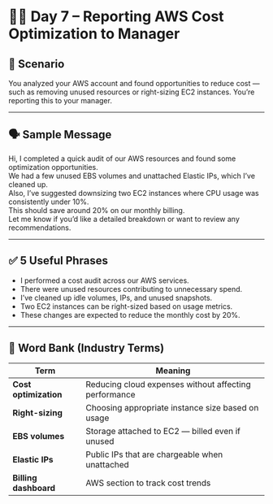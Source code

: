 # 🧑‍💼 Day 7 – Reporting AWS Cost Optimization to Manager

## 🎯 Scenario  
You analyzed your AWS account and found opportunities to reduce cost — such as removing unused resources or right-sizing EC2 instances. You’re reporting this to your manager.

---

## 🗣️ Sample Message

Hi, I completed a quick audit of our AWS resources and found some optimization opportunities.  
We had a few unused EBS volumes and unattached Elastic IPs, which I’ve cleaned up.  
Also, I’ve suggested downsizing two EC2 instances where CPU usage was consistently under 10%.  
This should save around 20% on our monthly billing.  
Let me know if you’d like a detailed breakdown or want to review any recommendations.

---

## ✅ 5 Useful Phrases

- I performed a cost audit across our AWS services.
- There were unused resources contributing to unnecessary spend.
- I’ve cleaned up idle volumes, IPs, and unused snapshots.
- Two EC2 instances can be right-sized based on usage metrics.
- These changes are expected to reduce the monthly cost by 20%.

---

## 🧠 Word Bank (Industry Terms)

| Term | Meaning |
|------|---------|
| **Cost optimization** | Reducing cloud expenses without affecting performance |
| **Right-sizing** | Choosing appropriate instance size based on usage |
| **EBS volumes** | Storage attached to EC2 — billed even if unused |
| **Elastic IPs** | Public IPs that are chargeable when unattached |
| **Billing dashboard** | AWS section to track cost trends |
